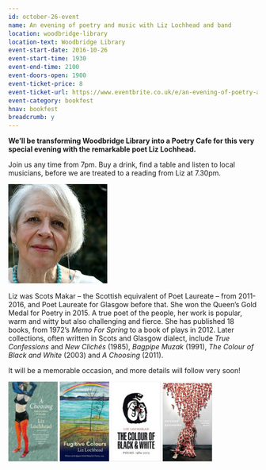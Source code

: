```yaml
---
id: october-26-event
name: An evening of poetry and music with Liz Lochhead and band
location: woodbridge-library
location-text: Woodbridge Library
event-start-date: 2016-10-26
event-start-time: 1930
event-end-time: 2100
event-doors-open: 1900
event-ticket-price: 8
event-ticket-url: https://www.eventbrite.co.uk/e/an-evening-of-poetry-and-music-with-liz-lochhead-tickets-26051189810
event-category: bookfest
hnav: bookfest
breadcrumb: y
---
```


**We’ll be transforming Woodbridge Library into a Poetry Cafe for this very special evening with the remarkable poet Liz Lochhead.**

Join us any time from 7pm. Buy a drink, find a table and listen to local musicians, before we are treated to a reading from Liz at 7.30pm.

<img src="/images/article/bookfest-liz-lochhead-r.jpg" class="custom-br-50 {% include /c/img-float-right.html %}" />

Liz was Scots Makar – the Scottish equivalent of Poet Laureate – from 2011-2016, and Poet Laureate for Glasgow before that. She won the Queen’s Gold Medal for Poetry in 2015. A true poet of the people, her work is popular, warm and witty but also challenging and fierce. She has published 18 books, from 1972’s <cite>Memo For Spring</cite> to a book of plays in 2012. Later collections, often written in Scots and Glasgow dialect, include <cite>True Confessions</cite> and <cite>New Clichés</cite> (1985), <cite>Bagpipe Muzak</cite> (1991), <cite>The Colour of Black and White</cite> (2003) and <cite>A Choosing</cite> (2011).

It will be a memorable occasion, and more details will follow very soon!

<img src="/images/article/liz-lochhead-a-choosing-selected-poems.jpg" alt="A Choosing Selected Poems by Liz Lochhead" class="{% include /c/img-float-left.html %}" />

<img src="/images/article/liz-lochhead-fugitive-colours.jpg" alt="Fugitive Colours by Liz Lochhead" class="{% include /c/img-float-left.html %}" />

<img src="/images/article/liz-lochhead-the-colour-of-black-and-white.jpg" alt="The Colour of Black and White by Liz Lochhead" class="{% include /c/img-float-left.html %}" />

<img src="/images/article/tiffany-atkinson-so-many-moving-parts.jpg" alt="So Many Moving Parts by Tiffany Atkinson" class="{% include /c/img-float-left.html %}" />
